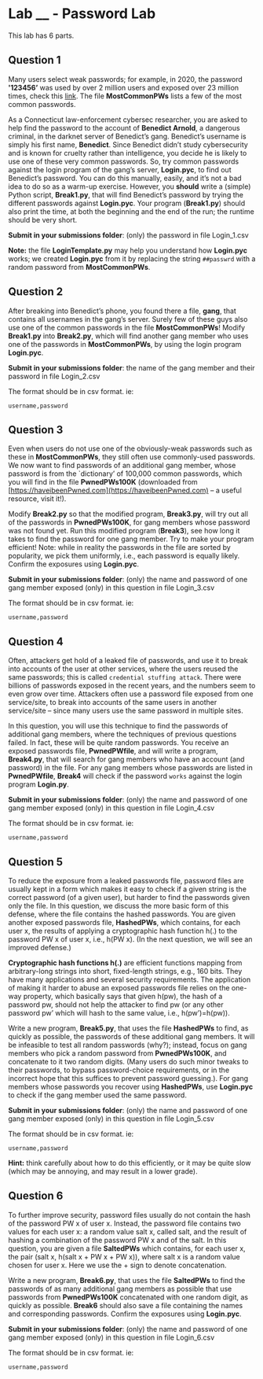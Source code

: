 # Lab __ - Password Lab
This lab has 6 parts. 

## Question 1
Many users select weak passwords; for example, in 2020, the password **'123456’** was used by over 2 million users and exposed over 23 million times, check this [link](#). The file **MostCommonPWs** lists a few of the most common passwords.

As a Connecticut law-enforcement cybersec researcher, you are asked to help find the password to the account of **Benedict Arnold**, a dangerous criminal, in the darknet server of Benedict’s gang. Benedict’s username is simply his first name, **Benedict**. Since Benedict didn’t study cybersecurity and is known for cruelty rather than intelligence, you decide he is likely to use one of these very common passwords. So, try common passwords against the login program of the gang’s server, **Login.pyc**, to find out Benedict’s password. You can do this manually, easily, and it’s not a bad idea to do so as a warm-up exercise. However, you **should** write a (simple) Python script, **Break1.py**, that will find Benedict’s password by trying the different passwords against **Login.pyc**. Your program (**Break1.py**) should also print the time, at both the beginning and the end of the run; the runtime should be very short.

**Submit in your submissions folder**: (only) the password in file Login_1.csv

**Note:** the file **LoginTemplate.py** may help you understand how **Login.pyc** works; we created **Login.pyc** from it by replacing the string `##passwrd` with a random password from **MostCommonPWs**.

## Question 2

After breaking into Benedict’s phone, you found there a file, **gang**, that contains all usernames in the gang’s server. Surely few of these guys also use one of the common passwords in the file **MostCommonPWs**! Modify **Break1.py** into **Break2.py**, which will find another gang member who uses one of the passwords in **MostCommonPWs**, by using the login program **Login.pyc**.

**Submit in your submissions folder**: the name of the gang member and their password in file Login_2.csv

The format should be in csv format. ie:

```username,password```

## Question 3

Even when users do not use one of the obviously-weak passwords such as these in **MostCommonPWs**, they still often use commonly-used passwords. We now want to find passwords of an additional gang member, whose password is from the `dictionary’ of 100,000 common passwords, which you will find in the file **PwnedPWs100K** (downloaded from [https://haveibeenPwned.com](https://haveibeenPwned.com) – a useful resource, visit it!).

Modify **Break2.py** so that the modified program, **Break3.py**, will try out all of the passwords in **PwnedPWs100K**, for gang members whose password was not found yet. Run this modified program (**Break3**), see how long it takes to find the password for one gang member. Try to make your program efficient! Note: while in reality the passwords in the file are sorted by popularity, we pick them uniformly, i.e., each password is equally likely. Confirm the exposures using **Login.pyc**.

**Submit in your submissions folder**: (only) the name and password of one gang member exposed (only) in this question in file Login_3.csv

The format should be in csv format. ie:

```username,password```

## Question 4

Often, attackers get hold of a leaked file of passwords, and use it to break into accounts of the user at other services, where the users reused the same passwords; this is called `credential stuffing attack`. There were billions of passwords exposed in the recent years, and the numbers seem to even grow over time. Attackers often use a password file exposed from one service/site, to break into accounts of the same users in another service/site – since many users use the same password in multiple sites.

In this question, you will use this technique to find the passwords of additional gang members, where the techniques of previous questions failed. In fact, these will be quite random passwords. You receive an exposed passwords file, **PwnedPWfile**, and will write a program, **Break4.py**, that will search for gang members who have an account (and password) in the file. For any gang members whose passwords are listed in **PwnedPWfile**, **Break4** will check if the password `works` against the login program **Login.py**.

**Submit in your submissions folder**: (only) the name and password of one gang member exposed (only) in this question in file Login_4.csv

The format should be in csv format. ie:

```username,password```

## Question 5

To reduce the exposure from a leaked passwords file, password files are usually kept in a form which makes it easy to check if a given string is the correct password (of a given user), but harder to find the passwords given only the file. In this question, we discuss the more basic form of this defense, where the file contains the hashed passwords. You are given another exposed passwords file, **HashedPWs**, which contains, for each user x, the results of applying a cryptographic hash function h(.) to the password PW x of user x, i.e., h(PW x). (In the next question, we will see an improved defense.)

**Cryptographic hash functions h(.)** are efficient functions mapping from arbitrary-long strings into short, fixed-length strings, e.g., 160 bits. They have many applications and several security requirements. The application of making it harder to abuse an exposed passwords file relies on the one-way property, which basically says that given h(pw), the hash of a password pw, should not help the attacker to find pw (or any other password pw’ which will hash to the same value, i.e., h(pw’)=h(pw)).

Write a new program, **Break5.py**, that uses the file **HashedPWs** to find, as quickly as possible, the passwords of these additional gang members. It will be infeasible to test all random passwords (why?); instead, focus on gang members who pick a random password from **PwnedPWs100K**, and concatenate to it two random digits. (Many users do such minor tweaks to their passwords, to bypass password-choice requirements, or in the incorrect hope that this suffices to prevent password guessing.). For gang members whose passwords you recover using **HashedPWs**, use **Login.pyc** to check if the gang member used the same password.

**Submit in your submissions folder**: (only) the name and password of one gang member exposed (only) in this question in file Login_5.csv

The format should be in csv format. ie:

```username,password```

**Hint:** think carefully about how to do this efficiently, or it may be quite slow (which may be annoying, and may result in a lower grade).

## Question 6

To further improve security, password files usually do not contain the hash of the password PW x of user x. Instead, the password file contains two values for each user x: a random value salt x, called salt, and the result of hashing a combination of the password PW x and of the salt. In this question, you are given a file **SaltedPWs** which contains, for each user x, the pair (salt x, h(salt x + PW x + PW x)), where salt x is a random value chosen for user x. Here we use the + sign to denote concatenation.

Write a new program, **Break6.py**, that uses the file **SaltedPWs** to find the passwords of as many additional gang members as possible that use passwords from **PwnedPWs100K** concatenated with one random digit, as quickly as possible. **Break6** should also save a file containing the names and corresponding passwords. Confirm the exposures using **Login.pyc**.

**Submit in your submissions folder**: (only) the name and password of one gang member exposed (only) in this question in file Login_6.csv

The format should be in csv format. ie:

```username,password```

